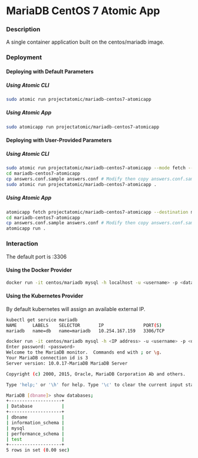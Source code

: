 # MariaDB CentOS 7 Atomic App

### Description

A single container application built on the centos/mariadb image.

### Deployment

#### Deploying with Default Parameters

##### Using Atomic CLI

```sh
sudo atomic run projectatomic/mariadb-centos7-atomicapp
```

##### Using Atomic App

```sh
sudo atomicapp run projectatomic/mariadb-centos7-atomicapp
```

#### Deploying with User-Provided Parameters

##### Using Atomic CLI

```sh
sudo atomic run projectatomic/mariadb-centos7-atomicapp --mode fetch --destination mariadb-centos7-atomicapp
cd mariadb-centos7-atomicapp
cp answers.conf.sample answers.conf # Modify then copy answers.conf.sample
sudo atomic run projectatomic/mariadb-centos7-atomicapp .
```

##### Using Atomic App

```sh
atomicapp fetch projectatomic/mariadb-centos7-atomicapp --destination mariadb-centos7-atomicapp
cd mariadb-centos7-atomicapp
cp answers.conf.sample answers.conf # Modify then copy answers.conf.sample
atomicapp run .
```

### Interaction

The default port is :3306

#### Using the Docker Provider

```sh
docker run -it centos/mariadb mysql -h localhost -u <username> -p <database name>
```

#### Using the Kubernetes Provider

By default kubernetes will assign an available external IP.

```sh
kubectl get service mariadb
NAME      LABELS    SELECTOR       IP               PORT(S)
mariadb   name=db   name=mariadb   10.254.167.159   3306/TCP

docker run -it centos/mariadb mysql -h <IP address> -u <username> -p <database name>
Enter password: <password>
Welcome to the MariaDB monitor.  Commands end with ; or \g.
Your MariaDB connection id is 3
Server version: 10.0.17-MariaDB MariaDB Server

Copyright (c) 2000, 2015, Oracle, MariaDB Corporation Ab and others.

Type 'help;' or '\h' for help. Type '\c' to clear the current input statement.

MariaDB [dbname]> show databases;
+--------------------+
| Database           |
+--------------------+
| dbname             |
| information_schema |
| mysql              |
| performance_schema |
| test               |
+--------------------+
5 rows in set (0.00 sec)
```

